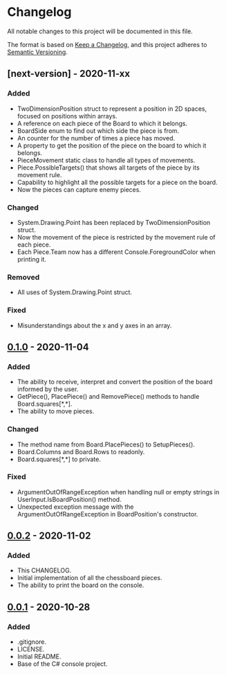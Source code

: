# Changelog

All notable changes to this project will be documented in this file.

The format is based on [Keep a Changelog](https://keepachangelog.com/en/1.0.0/),
and this project adheres to [Semantic Versioning](https://semver.org/spec/v2.0.0.html).

## [next-version] - 2020-11-xx

### Added

- TwoDimensionPosition struct to represent a position in 2D spaces, focused on positions within arrays.
- A reference on each piece of the Board to which it belongs.
- BoardSide enum to find out which side the piece is from.
- An counter for the number of times a piece has moved.
- A property to get the position of the piece on the board to which it belongs.
- PieceMovement static class to handle all types of movements.
- Piece.PossibleTargets() that shows all targets of the piece by its movement rule.
- Capability to highlight all the possible targets for a piece on the board.
- Now the pieces can capture enemy pieces.

### Changed

- System.Drawing.Point has been replaced by TwoDimensionPosition struct.
- Now the movement of the piece is restricted by the movement rule of each piece.
- Each Piece.Team now has a different Console.ForegroundColor when printing it.

### Removed

- All uses of System.Drawing.Point struct.

### Fixed

- Misunderstandings about the x and y axes in an array.

## [0.1.0] - 2020-11-04

### Added

- The ability to receive, interpret and convert the position of the board informed by the user.
- GetPiece(), PlacePiece() and RemovePiece() methods to handle Board.squares[\*,\*].
- The ability to move pieces.

### Changed

- The method name from Board.PlacePieces() to SetupPieces().
- Board.Columns and Board.Rows to readonly.
- Board.squares[\*,\*] to private.

### Fixed

- ArgumentOutOfRangeException when handling null or empty strings in UserInput.IsBoardPosition() method.
- Unexpected exception message with the ArgumentOutOfRangeException in BoardPosition's constructor.

## [0.0.2] - 2020-11-02

### Added

- This CHANGELOG.
- Initial implementation of all the chessboard pieces.
- The ability to print the board on the console.

## [0.0.1] - 2020-10-28

### Added

- .gitignore.
- LICENSE.
- Initial README.
- Base of the C# console project.

[0.1.0]: https://github.com/srjheam/console-chess/compare/v0.0.2...v0.1.0
[0.0.2]: https://github.com/srjheam/console-chess/compare/v0.0.1...v0.0.2
[0.0.1]: https://github.com/srjheam/console-chess/releases/tag/v0.0.1

